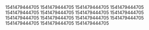 1541479444705
1541479444705
1541479444705
1541479444705
1541479444705
1541479444705
1541479444705
1541479444705
1541479444705
1541479444705
1541479444705
1541479444705
1541479444705
1541479444705
1541479444705